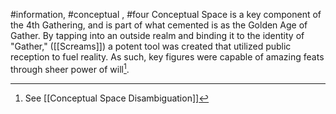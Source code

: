 #information, #conceptual , #four
Conceptual Space is a key component of the 4th Gathering, and is part of what cemented is as the Golden Age of Gather. By tapping into an outside realm and binding it to the identity of "Gather," ([[Screams]]) a potent tool was created that utilized public reception to fuel reality. As such, key figures were capable of amazing feats through sheer power of will[^1]. 

[^1]: See [[Conceptual Space Disambiguation]]